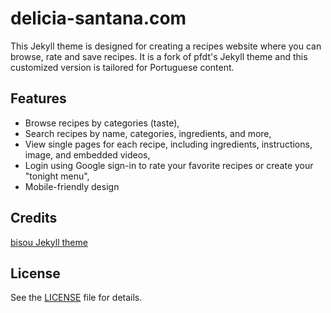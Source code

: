 # delicia-santana.com

This Jekyll theme is designed for creating a recipes website where you can browse, rate and save recipes. It is a fork of pfdt's Jekyll theme
and this customized version is tailored for Portuguese content.

## Features

- Browse recipes by categories (taste),
- Search recipes by name, categories, ingredients, and more,
- View single pages for each recipe, including ingredients, instructions, image, and embedded videos,
- Login using Google sign-in to rate your favorite recipes or create your "tonight menu",
- Mobile-friendly design

## Credits

[bisou Jekyll theme](https://github.com/pfdt/bisou-jekyll-theme)

## License

See the [LICENSE](LICENSE) file for details.

